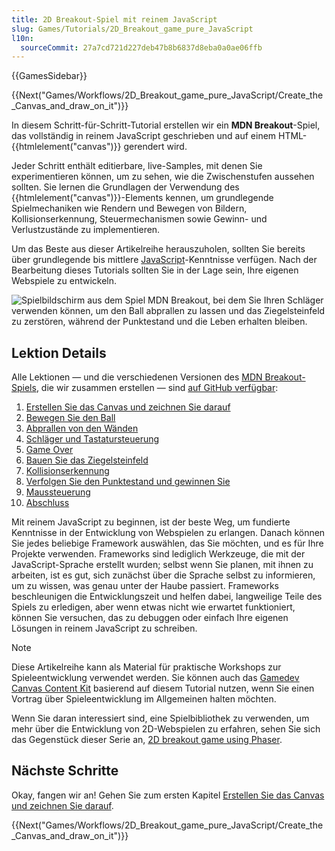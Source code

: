 ```yaml
---
title: 2D Breakout-Spiel mit reinem JavaScript
slug: Games/Tutorials/2D_Breakout_game_pure_JavaScript
l10n:
  sourceCommit: 27a7cd721d227deb47b8b6837d8eba0a0ae06ffb
---
```


{{GamesSidebar}}

{{Next("Games/Workflows/2D_Breakout_game_pure_JavaScript/Create_the_Canvas_and_draw_on_it")}}

In diesem Schritt-für-Schritt-Tutorial erstellen wir ein **MDN Breakout**-Spiel, das vollständig in reinem JavaScript geschrieben und auf einem HTML-{{htmlelement("canvas")}} gerendert wird.

Jeder Schritt enthält editierbare, live-Samples, mit denen Sie experimentieren können, um zu sehen, wie die Zwischenstufen aussehen sollten. Sie lernen die Grundlagen der Verwendung des {{htmlelement("canvas")}}-Elements kennen, um grundlegende Spielmechaniken wie Rendern und Bewegen von Bildern, Kollisionserkennung, Steuermechanismen sowie Gewinn- und Verlustzustände zu implementieren.

Um das Beste aus dieser Artikelreihe herauszuholen, sollten Sie bereits über grundlegende bis mittlere [JavaScript](https://wiki.selfhtml.org/wiki/JavaScript/Tutorials/Grundlagen)-Kenntnisse verfügen. Nach der Bearbeitung dieses Tutorials sollten Sie in der Lage sein, Ihre eigenen Webspiele zu entwickeln.

![Spielbildschirm aus dem Spiel MDN Breakout, bei dem Sie Ihren Schläger verwenden können, um den Ball abprallen zu lassen und das Ziegelsteinfeld zu zerstören, während der Punktestand und die Leben erhalten bleiben.](mdn-breakout-gameplay.png)

## Lektion Details

Alle Lektionen — und die verschiedenen Versionen des [MDN Breakout-Spiels](https://breakout.enclavegames.com/lesson10.html), die wir zusammen erstellen — sind [auf GitHub verfügbar](https://github.com/end3r/Gamedev-Canvas-workshop):

1. [Erstellen Sie das Canvas und zeichnen Sie darauf](/de/docs/Games/Tutorials/2D_Breakout_game_pure_JavaScript/Create_the_Canvas_and_draw_on_it)
2. [Bewegen Sie den Ball](/de/docs/Games/Tutorials/2D_Breakout_game_pure_JavaScript/Move_the_ball)
3. [Abprallen von den Wänden](/de/docs/Games/Tutorials/2D_Breakout_game_pure_JavaScript/Bounce_off_the_walls)
4. [Schläger und Tastatursteuerung](/de/docs/Games/Tutorials/2D_Breakout_game_pure_JavaScript/Paddle_and_keyboard_controls)
5. [Game Over](/de/docs/Games/Tutorials/2D_Breakout_game_pure_JavaScript/Game_over)
6. [Bauen Sie das Ziegelsteinfeld](/de/docs/Games/Tutorials/2D_Breakout_game_pure_JavaScript/Build_the_brick_field)
7. [Kollisionserkennung](/de/docs/Games/Tutorials/2D_Breakout_game_pure_JavaScript/Collision_detection)
8. [Verfolgen Sie den Punktestand und gewinnen Sie](/de/docs/Games/Tutorials/2D_Breakout_game_pure_JavaScript/Track_the_score_and_win)
9. [Maussteuerung](/de/docs/Games/Tutorials/2D_Breakout_game_pure_JavaScript/Mouse_controls)
10. [Abschluss](/de/docs/Games/Tutorials/2D_Breakout_game_pure_JavaScript/Finishing_up)

Mit reinem JavaScript zu beginnen, ist der beste Weg, um fundierte Kenntnisse in der Entwicklung von Webspielen zu erlangen. Danach können Sie jedes beliebige Framework auswählen, das Sie möchten, und es für Ihre Projekte verwenden. Frameworks sind lediglich Werkzeuge, die mit der JavaScript-Sprache erstellt wurden; selbst wenn Sie planen, mit ihnen zu arbeiten, ist es gut, sich zunächst über die Sprache selbst zu informieren, um zu wissen, was genau unter der Haube passiert. Frameworks beschleunigen die Entwicklungszeit und helfen dabei, langweilige Teile des Spiels zu erledigen, aber wenn etwas nicht wie erwartet funktioniert, können Sie versuchen, das zu debuggen oder einfach Ihre eigenen Lösungen in reinem JavaScript zu schreiben.

> [!NOTE]
> Diese Artikelreihe kann als Material für praktische Workshops zur Spieleentwicklung verwendet werden. Sie können auch das [Gamedev Canvas Content Kit](https://github.com/end3r/Gamedev-Canvas-Content-Kit) basierend auf diesem Tutorial nutzen, wenn Sie einen Vortrag über Spieleentwicklung im Allgemeinen halten möchten.
>
> Wenn Sie daran interessiert sind, eine Spielbibliothek zu verwenden, um mehr über die Entwicklung von 2D-Webspielen zu erfahren, sehen Sie sich das Gegenstück dieser Serie an, [2D breakout game using Phaser](/de/docs/Games/Tutorials/2D_breakout_game_Phaser).

## Nächste Schritte

Okay, fangen wir an! Gehen Sie zum ersten Kapitel [Erstellen Sie das Canvas und zeichnen Sie darauf](/de/docs/Games/Tutorials/2D_Breakout_game_pure_JavaScript/Create_the_Canvas_and_draw_on_it).

{{Next("Games/Workflows/2D_Breakout_game_pure_JavaScript/Create_the_Canvas_and_draw_on_it")}}
